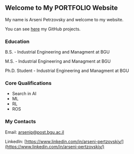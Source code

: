 ## Welcome to My PORTFOLIO Website

My name is Arseni Petrzovsky and welcome to my website.

You can see [here](https://arseni1919.github.io/GITHUB-STURCURED/) my GitHub projects.


### Education

B.S. - Industrial Engineering and Managment at BGU

M.S. - Industrial Engineering and Managment at BGU

Ph.D. Student -  Industrial Engineering and Managment at BGU

### Core Qualifications

- Search in AI
- ML
- RL
- ROS

### My Contacts

Email: arsenip@post.bgu.ac.il

LinkedIn: [https://www.linkedin.com/in/arseni-pertzovskiy/](https://www.linkedin.com/in/arseni-pertzovskiy/)

